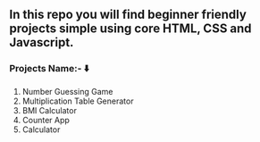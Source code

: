 ## In this repo you will find beginner friendly projects simple using core HTML, CSS and Javascript.

### Projects Name:- ⬇️

1. Number Guessing Game <br>
2. Multiplication Table Generator <br>
3. BMI Calculator <br>
4. Counter App <br>
5. Calculator <br>